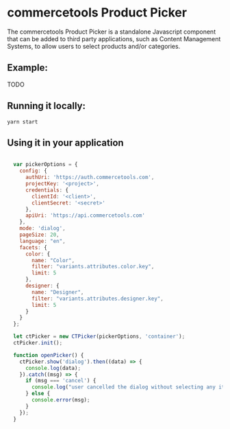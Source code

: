 # commercetools Product Picker

The commercetools Product Picker is a standalone Javascript component that can be added to third party applications, 
such as Content Management Systems, to allow users to select products and/or categories.

## Example:

TODO

## Running it locally:

```
yarn start
``` 

## Using it in your application

```javascript

  var pickerOptions = {
    config: {
      authUri: 'https://auth.commercetools.com',
      projectKey: '<project>',
      credentials: {
        clientId: '<client>',
        clientSecret: '<secret>'
      },
      apiUri: 'https://api.commercetools.com'
    },
    mode: 'dialog',
    pageSize: 20,
    language: "en",
    facets: {
      color: {
        name: "Color",
        filter: "variants.attributes.color.key",
        limit: 5
      },
      designer: {
        name: "Designer",
        filter: "variants.attributes.designer.key",
        limit: 5
      }
    }
  };

  let ctPicker = new CTPicker(pickerOptions, 'container');
  ctPicker.init();

  function openPicker() {
    ctPicker.show('dialog').then((data) => {
      console.log(data);
    }).catch((msg) => {
      if (msg === 'cancel') {
        console.log("user cancelled the dialog without selecting any items");
      } else {
        console.error(msg);
      }
    });
  }

```
